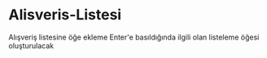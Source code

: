 # Alisveris-Listesi
Alışveriş listesine öğe ekleme
Enter'e basıldığında ilgili olan listeleme öğesi oluşturulacak

